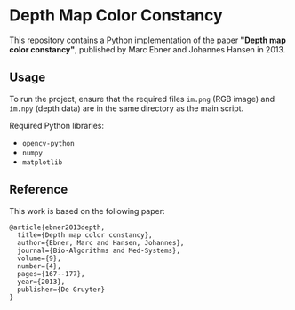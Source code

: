 # Depth Map Color Constancy

This repository contains a Python implementation of the paper **"Depth map color constancy"**, published by Marc Ebner and Johannes Hansen in 2013.

## Usage

To run the project, ensure that the required files `im.png` (RGB image) and `im.npy` (depth data) are in the same directory as the main script.

Required Python libraries:
* `opencv-python`
* `numpy`
* `matplotlib`

## Reference

This work is based on the following paper:

```
@article{ebner2013depth,
  title={Depth map color constancy},
  author={Ebner, Marc and Hansen, Johannes},
  journal={Bio-Algorithms and Med-Systems},
  volume={9},
  number={4},
  pages={167--177},
  year={2013},
  publisher={De Gruyter}
}
```
